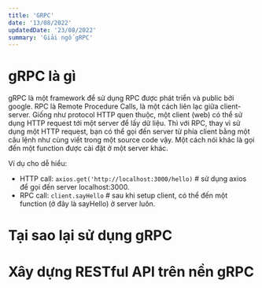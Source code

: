```yaml
---
title: 'GRPC'
date: '13/08/2022'
updatedDate: '23/08/2022'
summary: 'Giải ngố gRPC'
---
```


# gRPC là gì

gRPC là một framework để sử dụng RPC được phát triển và public bởi google. RPC là Remote Procedure Calls, là một cách liên lạc giữa client-server. Giống như protocol HTTP quen thuộc, một client (web) có thể sử dụng HTTP request tới một server để lấy dữ liệu. Thì với RPC, thay vì sử dụng một HTTP request, bạn có thể gọi đến server từ phía client bằng một câu lệnh như cùng viết trong một source code vậy. Một cách nói khác là gọi đến một function được cài đặt ở một server khác.

Ví dụ cho dễ hiểu:

- HTTP call: `axios.get('http://localhost:3000/hello)` # sử dụng axios để gọi đến server localhost:3000.
- RPC call: `client.sayHello` # sau khi setup client, có thể đến một function (ở đây là sayHello) ở server luôn.

# Tại sao lại sử dụng gRPC

# Xây dựng RESTful API trên nền gRPC
